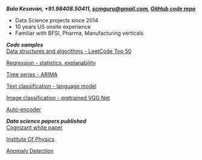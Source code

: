 ***Bala Kesavan,  +91.98408.50411,  scmguru@gmail.com, [***GitHub code repo***](https://github.com/balawillgetyou/dy)***

<ul><li>Data Science projects since 2014</li><li>10 years US onsite experience</li><li>Familiar with BFSI, Pharma, Manufacturing verticals</li></ul>
  
***Code samples***  
[Data structures and algorithms - LeetCode Top 50](https://github.com/balawillgetyou/2021/blob/main/DSA_top50LeetCode.ipynb)  
  
[Regression - statistics, explanability](https://github.com/balawillgetyou/2021/blob/main/carPrices.ipynb)  
  
[Time series - ARIMA](https://github.com/balawillgetyou/2021/blob/main/timeSeriesAnalysisRestaurantData.ipynb)  
  
[Text classification - language model](https://github.com/balawillgetyou/2021/blob/main/FastAiPyTorchULMFiTTextClassifierWhoseLine_wStopWordsRemoval_20200701.ipynb)  
  
[Image classification - pretrained VGG Net](https://github.com/balawillgetyou/dy/blob/master/StateFarmDistractedDriverDetection_FeatureExtractionVsFineTuning.ipynb)  
  
[Auto-encoder](https://github.com/balawillgetyou/2021/blob/main/anomalyDetection20210203.ipynb)   
  
      
***Data science papers published***  
[Cognizant white paper](https://www.cognizant.com/whitepapers/optimizing-it-operations-with-natural-language-processing-codex4914.pdf)  

[Institute Of Physics](https://iopscience.iop.org/article/10.1088/1757-899X/1110/1/012017/meta)

[Anomaly Detection](https://github.com/balawillgetyou/dy/blob/f50f006bf8ed642c6c79800ddd00006ca4315ee0/AnomalyDetectionEdgeDevices20211120.pdf)  
  
